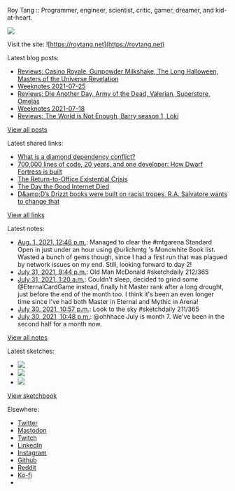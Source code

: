 Roy Tang :: Programmer, engineer, scientist, critic, gamer, dreamer, and kid-at-heart.

![](https://roytang.net/static/img/profile.jpg)

Visit the site: ![https://roytang.net](https://roytang.net)

Latest blog posts:

- [Reviews: Casino Royale, Gunpowder Milkshake, The Long Halloween, Masters of the Universe Revelation](https://roytang.net/2021/07/reviews-casino-gunpowder-halloween-masters/)
- [Weeknotes 2021-07-25](https://roytang.net/2021/07/weeknotes-2021-07-25/)
- [Reviews: Die Another Day, Army of the Dead, Valerian, Superstore, Omelas](https://roytang.net/2021/07/dad-aotd-vatcoatp-omelas/)
- [Weeknotes 2021-07-18](https://roytang.net/2021/07/weeknotes-2021-07-18/)
- [Reviews: The World is Not Enough, Barry season 1, Loki](https://roytang.net/2021/07/wine-barry-loki/)

[View all posts](https://roytang.net/blog)

Latest shared links:

- [What is a diamond dependency conflict?](https://roytang.net/2021/08/what-is-a-diamond-dependency-conflict/)
- [700,000 lines of code, 20 years, and one developer: How Dwarf Fortress is built](https://roytang.net/2021/08/700000-lines-of-code-20-years-and-one-developer-how-dwarf-fortress-is-built/)
- [The Return-to-Office Existential Crisis](https://roytang.net/2021/07/the-return-to-office-existential-crisis/)
- [The Day the Good Internet Died](https://roytang.net/2021/07/the-day-the-good-internet-died/)
- [D&amp;amp;D’s Drizzt books were built on racist tropes, R.A. Salvatore wants to change that](https://roytang.net/2021/07/dampds-drizzt-books-were-built-on-racist-tropes-ra-salvatore-wants-to-change-that/)

[View all links](https://roytang.net/links)

Latest notes:

- [Aug. 1, 2021, 12:46 p.m.](https://roytang.net/2021/08/1421693688900505603/): Managed to clear the #mtgarena Standard Open in just under an hour using @urlichmtg &#x27;s Monowhite Book list. Wasted a bunch of gems though, since I had a first run that was plagued by network issues on my end. Still, looking forward to day 2!
- [July 31, 2021, 9:44 p.m.](https://roytang.net/2021/07/1421466841453502467/): Old Man McDonald #sketchdaily 212/365
- [July 31, 2021, 1:20 a.m.](https://roytang.net/2021/07/1421158845007634433/): Couldn&#x27;t sleep, decided to grind some @EternalCardGame instead, finally hit Master rank after a long drought, just before the end of the month too. I think it&#x27;s been an even longer time since I&#x27;ve had both Master in Eternal and Mythic in Arena!
- [July 30, 2021, 10:57 p.m.](https://roytang.net/2021/07/1421122746860244998/): Look to the sky #sketchdaily 211/365
- [July 30, 2021, 10:48 p.m.](https://roytang.net/2021/07/1421120486411440129/): @ohhhace July is month 7. We&#x27;ve been in the second half for a month now.

[View all notes](https://roytang.net/notes)

Latest sketches:


- ![](https://roytang.net/media/cache/70/c0/70c018e9d6652d3118f51b4eb4e17f06.jpg)
- ![](https://roytang.net/media/cache/81/55/81550458fc2c51a99756e364a83b393d.jpg)
- ![](https://roytang.net/media/cache/09/dd/09dd829abcbacbc74b91c818461bba6f.jpg)

[View sketchbook](https://roytang.net/albums/sketchbook)


Elsewhere:

- [Twitter](https://twitter.com/roytang)
- [Mastodon](https://mastodon.technology/@roytang)
- [Twitch](https://twitch.tv/twitchyroy)
- [LinkedIn](https://www.linkedin.com/in/roytang)
- [Instagram](https://instagram.com/roytang0400)
- [Github](https://github.com/roytang)
- [Reddit](https://reddit.com/u/hungryroy)
- [Ko-fi](https://ko-fi.com/roytang)
- [](mailto:hello@roytang.net)